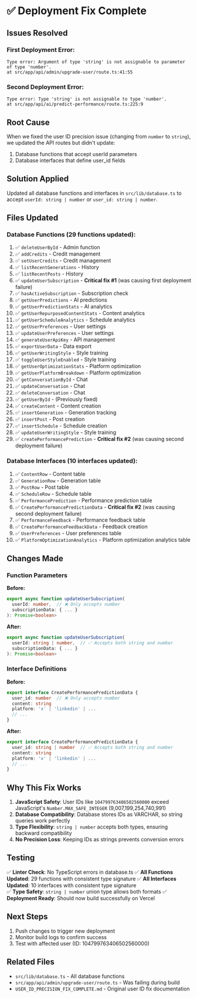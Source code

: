 # ✅ Deployment Fix Complete

## Issues Resolved

### First Deployment Error:
```
Type error: Argument of type 'string' is not assignable to parameter of type 'number'.
at src/app/api/admin/upgrade-user/route.ts:41:55
```

### Second Deployment Error:
```
Type error: Type 'string' is not assignable to type 'number'.
at src/app/api/ai/predict-performance/route.ts:225:9
```

## Root Cause
When we fixed the user ID precision issue (changing from `number` to `string`), we updated the API routes but didn't update:
1. Database functions that accept userId parameters
2. Database interfaces that define user_id fields

## Solution Applied
Updated all database functions and interfaces in `src/lib/database.ts` to accept `userId: string | number` or `user_id: string | number`.

## Files Updated

### Database Functions (29 functions updated):
1. ✅ `deleteUserById` - Admin function
2. ✅ `addCredits` - Credit management
3. ✅ `setUserCredits` - Credit management
4. ✅ `listRecentGenerations` - History
5. ✅ `listRecentPosts` - History
6. ✅ `updateUserSubscription` - **Critical fix #1** (was causing first deployment failure)
7. ✅ `hasActiveSubscription` - Subscription check
8. ✅ `getUserPredictions` - AI predictions
9. ✅ `getUserPredictionStats` - AI analytics
10. ✅ `getUserRepurposedContentStats` - Content analytics
11. ✅ `getUserScheduleAnalytics` - Schedule analytics
12. ✅ `getUserPreferences` - User settings
13. ✅ `updateUserPreferences` - User settings
14. ✅ `generateUserApiKey` - API management
15. ✅ `exportUserData` - Data export
16. ✅ `getUserWritingStyle` - Style training
17. ✅ `toggleUserStyleEnabled` - Style training
18. ✅ `getUserOptimizationStats` - Platform optimization
19. ✅ `getUserPlatformBreakdown` - Platform optimization
20. ✅ `getConversationById` - Chat
21. ✅ `updateConversation` - Chat
22. ✅ `deleteConversation` - Chat
23. ✅ `getUserById` - (Previously fixed)
24. ✅ `createContent` - Content creation
25. ✅ `insertGeneration` - Generation tracking
26. ✅ `insertPost` - Post creation
27. ✅ `insertSchedule` - Schedule creation
28. ✅ `updateUserWritingStyle` - Style training
29. ✅ `createPerformancePrediction` - **Critical fix #2** (was causing second deployment failure)

### Database Interfaces (10 interfaces updated):
1. ✅ `ContentRow` - Content table
2. ✅ `GenerationRow` - Generation table
3. ✅ `PostRow` - Post table
4. ✅ `ScheduleRow` - Schedule table
5. ✅ `PerformancePrediction` - Performance prediction table
6. ✅ `CreatePerformancePredictionData` - **Critical fix #2** (was causing second deployment failure)
7. ✅ `PerformanceFeedback` - Performance feedback table
8. ✅ `CreatePerformanceFeedbackData` - Feedback creation
9. ✅ `UserPreferences` - User preferences table
10. ✅ `PlatformOptimizationAnalytics` - Platform optimization analytics table

## Changes Made

### Function Parameters
**Before:**
```typescript
export async function updateUserSubscription(
  userId: number,  // ❌ Only accepts number
  subscriptionData: { ... }
): Promise<boolean>
```

**After:**
```typescript
export async function updateUserSubscription(
  userId: string | number,  // ✅ Accepts both string and number
  subscriptionData: { ... }
): Promise<boolean>
```

### Interface Definitions
**Before:**
```typescript
export interface CreatePerformancePredictionData {
  user_id: number  // ❌ Only accepts number
  content: string
  platform: 'x' | 'linkedin' | ...
  // ...
}
```

**After:**
```typescript
export interface CreatePerformancePredictionData {
  user_id: string | number  // ✅ Accepts both string and number
  content: string
  platform: 'x' | 'linkedin' | ...
  // ...
}
```

## Why This Fix Works

1. **JavaScript Safety**: User IDs like `104799763406502560000` exceed JavaScript's `Number.MAX_SAFE_INTEGER` (9,007,199,254,740,991)
2. **Database Compatibility**: Database stores IDs as VARCHAR, so string queries work perfectly
3. **Type Flexibility**: `string | number` accepts both types, ensuring backward compatibility
4. **No Precision Loss**: Keeping IDs as strings prevents conversion errors

## Testing

✅ **Linter Check**: No TypeScript errors in database.ts
✅ **All Functions Updated**: 29 functions with consistent type signature
✅ **All Interfaces Updated**: 10 interfaces with consistent type signature  
✅ **Type Safety**: `string | number` union type allows both formats
✅ **Deployment Ready**: Should now build successfully on Vercel

## Next Steps

1. Push changes to trigger new deployment
2. Monitor build logs to confirm success
3. Test with affected user (ID: 104799763406502560000)

## Related Files
- `src/lib/database.ts` - All database functions
- `src/app/api/admin/upgrade-user/route.ts` - Was failing during build
- `USER_ID_PRECISION_FIX_COMPLETE.md` - Original user ID fix documentation


